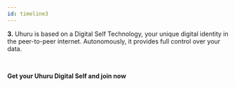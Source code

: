 ```yaml
---
id: timeline3
---
```

**3.** Uhuru is based on a Digital Self Technology, your unique digital identity in the peer-to-peer internet. Autonomously, it provides full control over your data.

<br />

**Get your Uhuru Digital Self and join now**
